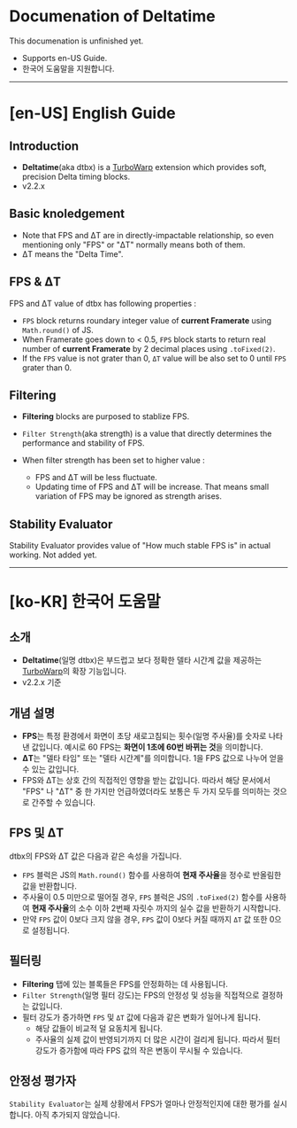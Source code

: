 # Documenation of Deltatime
This documenation is unfinished yet.   
- Supports en-US Guide.
- 한국어 도움말을 지원합니다.

---

# [en-US] English Guide

## Introduction
- **Deltatime**(aka dtbx) is a [TurboWarp](https://turbowarp.org/) extension which provides soft, precision Delta timing blocks.
- v2.2.x

## Basic knoledgement
- Note that FPS and ΔT are in directly-impactable relationship, so even mentioning only "FPS" or "ΔT" normally means both of them.
- ΔT means the "Delta Time".

## FPS & ΔT
FPS and ΔT value of dtbx has following properties :
- `FPS` block returns roundary integer value of **current Framerate** using `Math.round()` of JS.
- When Framerate goes down to < 0.5, `FPS` block starts to return real number of **current Framerate** by 2 decimal places using `.toFixed(2)`.
- If the `FPS` value is not grater than 0, `ΔT` value will be also set to 0 until `FPS` grater than 0.

## Filtering
- **Filtering** blocks are purposed to stablize FPS.   
- `Filter Strength`(aka strength) is a value that directly determines the performance and stability of FPS.

- When filter strength has been set to higher value :
  - FPS and ΔT will be less fluctuate.
  - Updating time of FPS and ΔT will be increase. That means small variation of FPS may be ignored as strength arises.

## Stability Evaluator
Stability Evaluator provides value of "How much stable FPS is" in actual working.
Not added yet.

---

# [ko-KR] 한국어 도움말

## 소개
- **Deltatime**(일명 dtbx)은 부드럽고 보다 정확한 델타 시간계 값을 제공하는 [TurboWarp](https://turbowarp.org/)의 확장 기능입니다.
- v2.2.x 기준

## 개념 설명
- **FPS**는 특정 환경에서 화면이 초당 새로고침되는 횟수(일명 주사율)를 숫자로 나타낸 값입니다. 예시로 60 FPS는 **화면이 1초에 60번 바뀌는 것**을 의미합니다.
- **ΔT**는 "델타 타임" 또는 "델타 시간계"를 의미합니다. 1을 FPS 값으로 나누어 얻을 수 있는 값입니다.
- FPS와 ΔT는 상호 간의 직접적인 영향을 받는 값입니다. 따라서 해당 문서에서 "FPS" 나 "ΔT" 중 한 가지만 언급하였더라도 보통은 두 가지 모두를 의미하는 것으로 간주할 수 있습니다.

## FPS 및 ΔT
dtbx의 FPS와 ΔT 값은 다음과 같은 속성을 가집니다.
- `FPS` 블럭은 JS의 `Math.round()` 함수를 사용하여 **현재 주사율**을 정수로 반올림한 값을 반환합니다.
- 주사율이 0.5 미만으로 떨어질 경우, `FPS` 블럭은 JS의 `.toFixed(2)` 함수를 사용하여 **현재 주사율**의 소수 이하 2번째 자릿수 까지의 실수 값을 반환하기 시작합니다.
- 만약 `FPS` 값이 0보다 크지 않을 경우, `FPS` 값이 0보다 커질 때까지 `ΔT` 값 또한 0으로 설정됩니다.

## 필터링
- **Filtering** 탭에 있는 블록들은 FPS를 안정화하는 데 사용됩니다.
- `Filter Strength`(일명 필터 강도)는 FPS의 안정성 및 성능을 직접적으로 결정하는 값입니다.
- 필터 강도가 증가하면 `FPS` 및 `ΔT` 값에 다음과 같은 변화가 일어나게 됩니다.
  - 해당 값들이 비교적 덜 요동치게 됩니다.
  - 주사율의 실제 값이 반영되기까지 더 많은 시간이 걸리게 됩니다. 따라서 필터 강도가 증가함에 따라 FPS 값의 작은 변동이 무시될 수 있습니다.
 
## 안정성 평가자
`Stability Evaluator`는 실제 상황에서 FPS가 얼마나 안정적인지에 대한 평가를 실시합니다.
아직 추가되지 않았습니다.

